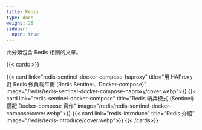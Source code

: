 ```yaml
---
title: Redis
type: docs
weight: 25
sidebar:
  open: true
---
```


此分類包含 Redis 相關的文章。

<!--more-->

{{< cards >}}

{{< card link="redis-sentinel-docker-compose-haproxy" title="用 HAProxy 對 Redis 做負載平衡 (Redis Sentinel、Docker-compose)" image="/redis/redis-sentinel-docker-compose-haproxy/cover.webp">}}
{{< card link="redis-sentinel-docker-compose" title="Redis 哨兵模式 (Sentinel) 搭配 Docker-compose 實作" image="/redis/redis-sentinel-docker-compose/cover.webp">}}
{{< card link="redis-introduce" title="Redis 介紹" image="/redis/redis-introduce/cover.webp">}}
{{< /cards>}}
